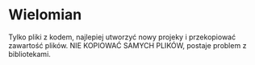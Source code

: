# Wielomian

Tylko pliki z kodem, najlepiej utworzyć nowy projeky i przekopiować zawartość plików. NIE KOPIOWAĆ SAMYCH PLIKÓW, postaje problem z bibliotekami.
